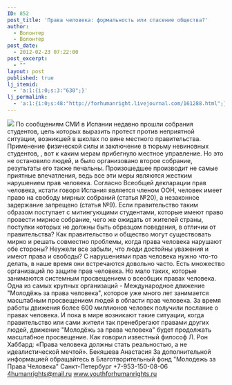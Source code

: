 ```yaml
---
ID: 852
post_title: 'Права человека: формальность или спасение общества?'
author:
  - Волонтер
  - Волонтер
post_date:
  - 2012-02-23 07:22:00
post_excerpt:
  - ""
layout: post
published: true
lj_itemid:
  - 'a:1:{i:0;s:3:"630";}'
lj_permalink:
  - 'a:1:{i:0;s:48:"http://forhumanright.livejournal.com/161288.html";}'
---
```


<img src="http://cs5338.vk.com/u132145096/132409092/x_5b26039f.jpg" /> По сообщениям СМИ в Испании недавно прошли собрания студентов, цель которых выразить протест против неприятной ситуации, возникшей в школах по вине местного правительства.
Применение физической силы и заключение в тюрьму невиновных студентов, , вот к каким мерам прибегнуло местное управление. Но это не остановило людей, и было организовано второе собрание, результаты его также печальны. Произошедшее производит не самые приятные впечатления, ведь все эти меры являются жестким нарушением прав человека. Согласно Всеобщей декларации прав человека, кстати говоря Испания является членом ООН, человек имеет право на свободу мирных собраний (статья №20), а незаконное задержание запрещено (статья №9). Если правительство таким образом поступает с митингующими студентами, которые имеют право провести мирное собрание, чего же ожидать от жителей страны, поступки которых не должны быть образцом поведения, в отличии от правительства? Как правительство и общество могут существовать мирно и решать совместно проблемы, когда права человека нарушают обе стороны? Неужели все забыли, что люди достойны уважения и имеют права и свободы?
С нарушениями прав человека нужно что-то делать, в наше время они встречаются довольно часто. Есть множество организаций по защите прав человека. Но мало таких, которые занимаются системным просвещением о всеобщих правах человека. Одна из самых крупных организаций - Международное движение "Молодёжь за права человека", которое уже много лет занимается масштабным просвещением людей в области прав человека. За время работы движения более 600 миллионов человек получили послание о правах человека. И пока в мире возникают такие ситуации, когда правительство или сами жители так пренебрегают правами других людей, движение "Молодёжь за права человека" будет продолжать масштабное просвещение. Как говорил известный философ Л. Рон Хаббард: «Права человека должны стать реальностью, а не идеалистической мечтой». 
Бекяшева Анастасия
За дополнительной информацией обращайтесь в
Благотворительный фонд
"Молодежь за Права Человека" Санкт-Петербург 
+7-953-150-08-06 
4humanrights@mail.ru
www.youthforhumanrights.ru